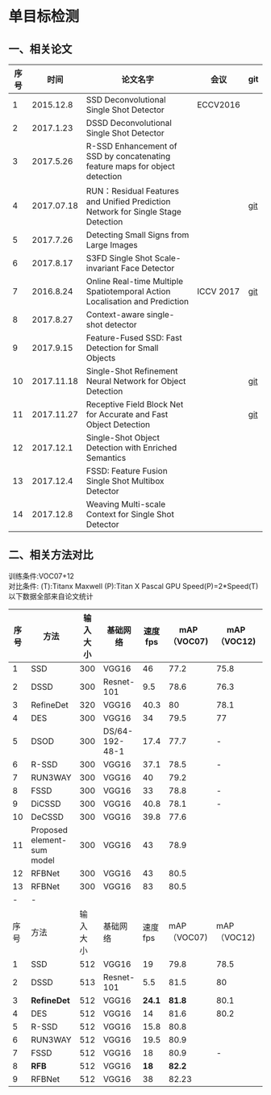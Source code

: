 # 单目标检测
## 一、相关论文

| 序号 | 时间 | 论文名字 | 会议 | git |
|-----|------|--------|------|-----|
|1|2015.12.8|SSD Deconvolutional Single Shot Detector|ECCV2016|
|2|2017.1.23|DSSD Deconvolutional Single Shot Detector|
|3|2017.5.26|R-SSD Enhancement of SSD by concatenating feature maps for object detection|
|4|2017.07.18|RUN：Residual Features and Unified Prediction Network for Single Stage Detection||[git](https://github.com/kmlee-snu/run)|
|5|2017.7.26|Detecting Small Signs from Large Images|
|6|2017.8.17|S3FD Single Shot Scale-invariant Face Detector|
|7|2016.8.24|Online Real-time Multiple Spatiotemporal Action Localisation and Prediction|ICCV 2017|[git](https://github.com/gurkirt/realtime-action-detection)|
|8|2017.8.27|Context-aware single-shot detector|
|9|2017.9.15|Feature-Fused SSD: Fast Detection for Small Objects|
|10|2017.11.18|Single-Shot Refinement Neural Network for Object Detection||[git](https://github.com/sfzhang15/RefineDet)||
|11|2017.11.27|Receptive Field Block Net for Accurate and Fast Object Detection||[git](https://github.com/ruinmessi/RFBNet)|
|12|2017.12.1|Single-Shot Object Detection with Enriched Semantics|
|13|2017.12.4|FSSD: Feature Fusion Single Shot Multibox Detector|
|14|2017.12.8|Weaving Multi-scale Context for Single Shot Detector|

## 二、相关方法对比
训练条件:VOC07+12<br>
对比条件: (T):Titanx Maxwell   (P):Titan X Pascal GPU
Speed(P)=2*Speed(T)
以下数据全部来自论文统计

|序号|方法|输入大小|基础网络|速度fps|mAP（VOC07)|mAP（VOC12)|备注|
|---|---|-------|-------|------|----------|-----------|---|
|1|SSD|300|VGG16|46|77.2|75.8|
|2|DSSD|300|Resnet-101|9.5|78.6|76.3|
|3|RefineDet|320|VGG16|40.3|80|78.1|
|4|DES|300|VGG16|34|79.5|77|67.8(P)|
|5|DSOD|300|DS/64-192-48-1|17.4|77.7|-|
|6|R-SSD|300|VGG16|37.1|78.5|-|
|7|RUN3WAY|300|VGG16|40|79.2|
|8|FSSD|300|VGG16|33|78.8|-|65.6(P)|
|9|DiCSSD|300|VGG16|40.8|78.1|-|-|
|10|DeCSSD|300|VGG16|39.8|77.6|
|11|Proposed element-sum model|300|VGG16|43|78.9|
|12|RFBNet|300|VGG16|43|80.5|
|13|RFBNet|300|VGG16|83|80.5|
|-|-|
|序号|方法|输入大小|基础网络|速度fps|mAP（VOC07)|mAP（VOC12)|备注|
|1|SSD|512|VGG16|19|79.8|78.5|
|2|DSSD|513|Resnet-101|5.5|81.5|80|
|3|**RefineDet**|512|VGG16|**24.1**|**81.8**|80.1|
|4|DES|512|VGG16|14|81.6|80.2|27.2(P)|
|5|R-SSD|512|VGG16|15.8|80.8|
|6|RUN3WAY|512|VGG16|19.5|80.9|
|7|FSSD|512|VGG16|18|80.9|-|35.7(P)|
|8|**RFB**|512|VGG16|**18**|**82.2**|
|9|RFBNet|512|VGG16|38|82.23|
